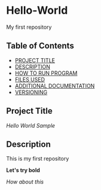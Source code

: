# Hello-World
My first repository
## Table of Contents

- [PROJECT TITLE](#Project-Title)
- [DESCRIPTION](#Description)
- [HOW TO RUN PROGRAM](#How-to-run-program)
- [FILES USED](#files-used)
- [ADDITIONAL DOCUMENTATION](#additional-documentation)
- [VERSIONING](#versioning)

## Project Title
*Hello World Sample*

## Description
This is my first repository


**Let's try bold**

*How about this*
